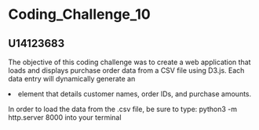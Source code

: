 # Coding_Challenge_10
## U14123683
The objective of this coding challenge was to create a web application that loads and displays purchase order data from a CSV file using D3.js. Each data entry will dynamically generate an <li> element that details customer names, order IDs, and purchase amounts.

In order to load the data from the .csv file, be sure to type: python3 -m http.server 8000 into your terminal